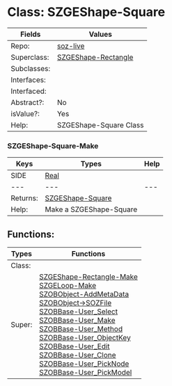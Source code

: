 
# Class:	SZGEShape-Square

| Fields | Values |
| --------- | --------- |
| Repo: | [soz-live](/repos/soz-live.html) |
| Superclass: | [SZGEShape-Rectangle](SZGEShape-Rectangle.html) |
| Subclasses: |  |
| Interfaces: |  |
| Interfaced: |  |
| Abstract?: | No |
| isValue?: | Yes |
| Help: | SZGEShape-Square Class |

### SZGEShape-Square-Make

| Keys | Types | Help |
| --------- | --------- | --------- |
| SIDE | [Real](Real.html) |  |
| --- | --- | --- |
| Returns: | [SZGEShape-Square](SZGEShape-Square.html) |
| Help: | Make a SZGEShape-Square |


## Functions:

| Types | Functions |
| --------- | --------- |
| Class: |  |
| Super: | [SZGEShape-Rectangle-Make](SZGEShape-Rectangle.html) <br> [SZGELoop-Make](SZGELoop.html) <br> [SZOBObject-AddMetaData](SZOBObject.html) <br> [SZOBObject->SOZFile](SZOBObject.html) <br> [SZOBBase-User_Select](SZOBBase.html) <br> [SZOBBase-User_Make](SZOBBase.html) <br> [SZOBBase-User_Method](SZOBBase.html) <br> [SZOBBase-User_ObjectKey](SZOBBase.html) <br> [SZOBBase-User_Edit](SZOBBase.html) <br> [SZOBBase-User_Clone](SZOBBase.html) <br> [SZOBBase-User_PickNode](SZOBBase.html) <br> [SZOBBase-User_PickModel](SZOBBase.html) |


